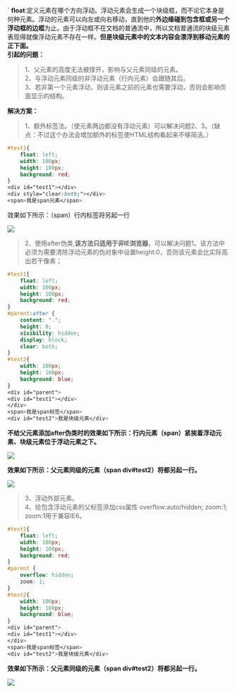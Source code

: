 `		**float**:定义元素在哪个方向浮动。浮动元素会生成一个块级框，而不论它本身是何种元素。浮动的元素可以向左或向右移动，直到他的**外边缘碰到包含框或另一个浮动框的边框**为止。由于浮动框不在文档的普通流中，所以文档普通流的块级元素表现得就像浮动元素不存在一样。**但是块级元素中的文本内容会漂浮到移动元素的正下面。**    
**引起的问题：**

>1、父元素的高度无法被撑开，影响与父元素同级的元素。     
>2、与浮动元素同级的非浮动元素（行内元素）会跟随其后。   
>3、若非第一个元素浮动，则该元素之前的元素也需要浮动，否则会影响页面显示的结构。

**解决方案：**    

>1、额外标签法。（使元素两边都没有浮动元素）可以解决问题2、3。（缺点：不过这个办法会增加额外的标签使HTML结构看起来不够简洁。）

```css
#test1{
    float: left;
    width: 100px;
    height: 100px;
    background: red;
}
<div id="test1"></div>
<div style="clear:both;"></div>
<span>我是span元素</span>
```

效果如下所示：（span）行内标签将另起一行

![](https://user-gold-cdn.xitu.io/2019/4/7/169f82fa30f92e5d?w=1886&h=728&f=png&s=92615)

> 2、使用after伪类,**该方法只适用于非IE浏览器**，可以解决问题1。该方法中必须为需要清除浮动元素的伪对象中设置height:0，否则该元素会比实际高出若干像素；

```css
#test1{
    float: left;
    width: 100px;
    height: 100px;
    background: red;
}
#parent:after {
    content: ".";
    height: 0;
    visibility: hidden;
    display: block;
    clear: both;
}
#test2{
    width: 100px;
    height: 100px;
    background: blue;
}
<div id="parent">
<div id="test1"></div>
</div>	
<span>我是span标签</span>
<div id="test2">我是块级元素</div>
```

**不给父元素添加after伪类时的效果如下所示：行内元素（span）紧挨着浮动元素、块级元素位于浮动元素之下。**


![](https://user-gold-cdn.xitu.io/2019/4/7/169f837603d405e5?w=1916&h=727&f=png&s=96304)

**效果如下所示：父元素同级的元素（span div#test2）将都另起一行。**

![](https://user-gold-cdn.xitu.io/2019/4/7/169f83160d7eb2b5?w=1889&h=726&f=png&s=96500)

> 3、浮动外部元素。     
> 4、给包含浮动元素的父标签添加css属性 overflow:auto/hidden; zoom:1; zoom:1用于兼容IE6。

```css
#test1{
    float: left;
    width: 100px;
    height: 100px;
    background: red;
}
#parent {
    overflow: hidden;
    zoom: 1;
}
#test2{
    width: 100px;
    height: 100px;
    background: blue;
}
<div id="parent">
<div id="test1"></div>
</div>	
<span>我是span标签</span>
<div id="test2">我是块级元素</div>
```

**效果如下所示：父元素同级的元素（span div#test2）将都另起一行。**

![](https://user-gold-cdn.xitu.io/2019/4/7/169f839ef647d6dd?w=1912&h=672&f=png&s=93624)